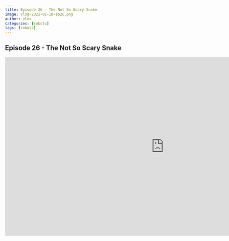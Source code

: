 ```yaml
---
title: Episode 26 - The Not So Scary Snake
image: vlog-2021-01-18-ep26.png
author: alex
categories: [robots]
tags: [robots]
---
```


## Episode 26 - The Not So Scary Snake

<iframe width="1036" height="583" src="https://www.youtube.com/embed/4VqpOlZvgv0" frameborder="0" allow="accelerometer; autoplay; encrypted-media; gyroscope; picture-in-picture" allowfullscreen data-uk-responsive></iframe>
